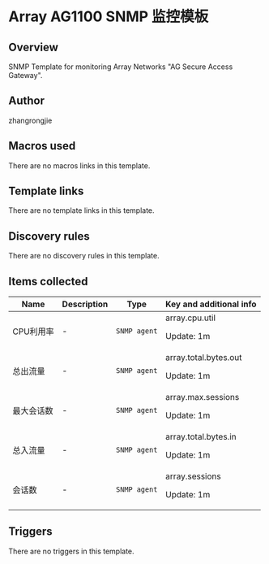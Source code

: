 # Array AG1100 SNMP 监控模板

## Overview

SNMP Template for monitoring Array Networks "AG Secure Access Gateway".



## Author

zhangrongjie

## Macros used

There are no macros links in this template.

## Template links

There are no template links in this template.

## Discovery rules

There are no discovery rules in this template.

## Items collected

|Name|Description|Type|Key and additional info|
|----|-----------|----|----|
|CPU利用率|<p>-</p>|`SNMP agent`|array.cpu.util<p>Update: 1m</p>|
|总出流量|<p>-</p>|`SNMP agent`|array.total.bytes.out<p>Update: 1m</p>|
|最大会话数|<p>-</p>|`SNMP agent`|array.max.sessions<p>Update: 1m</p>|
|总入流量|<p>-</p>|`SNMP agent`|array.total.bytes.in<p>Update: 1m</p>|
|会话数|<p>-</p>|`SNMP agent`|array.sessions<p>Update: 1m</p>|
## Triggers

There are no triggers in this template.

